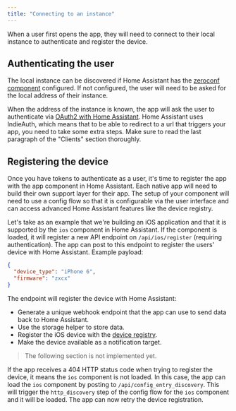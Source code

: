 ```yaml
---
title: "Connecting to an instance"
---
```


When a user first opens the app, they will need to connect to their local instance to authenticate and register the device.

## Authenticating the user

The local instance can be discovered if Home Assistant has the [zeroconf component] configured. If not configured, the user will need to be asked for the local address of their instance.

When the address of the instance is known, the app will ask the user to authenticate via [OAuth2 with Home Assistant]. Home Assistant uses IndieAuth, which means that to be able to redirect to a url that triggers your app, you need to take some extra steps. Make sure to read the last paragraph of the "Clients" section thoroughly.

## Registering the device

Once you have tokens to authenticate as a user, it's time to register the app with the app component in Home Assistant. Each native app will need to build their own support layer for their app. The setup of your component will need to use a config flow so that it is configurable via the user interface and can access advanced Home Assistant features like the device registry.

Let's take as an example that we're building an iOS application and that it is supported by the `ios` component in Home Assistant. If the component is loaded, it will register a new API endpoint on `/api/ios/register` (requiring authentication). The app can post to this endpoint to register the users' device with Home Assistant. Example payload:

```json
{
  "device_type": "iPhone 6",
  "firmware": "zxcx"
}
```

The endpoint will register the device with Home Assistant:

 - Generate a unique webhook endpoint that the app can use to send data back to Home Assistant.
 - Use the storage helper to store data.
 - Register the iOS device with the [device registry](device_registry_index).
 - Make the device available as a notification target.

> The following section is not implemented yet.

If the app receives a 404 HTTP status code when trying to register the device, it means the `ios` component is not loaded. In this case, the app can load the `ios` component by posting to `/api/config_entry_discovery`. This will trigger the `http_discovery` step of the config flow for the `ios` component and it will be loaded. The app can now retry the device registration.

[zeroconf component]: https://www.home-assistant.io/components/zeroconf
[OAuth2 with Home Assistant]: auth_api
